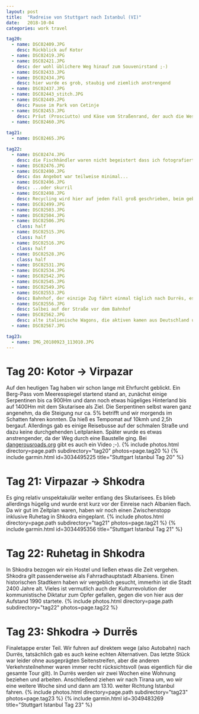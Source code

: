 ```yaml
---
layout: post
title:  "Radreise von Stuttgart nach Istanbul (VI)"
date:   2018-10-04
categories: work travel

tag20:
  - name: DSC02409.JPG
    desc: Rückblick auf Kotor
  - name: DSC02419.JPG
  - name: DSC02421.JPG
    desc: der wohl üblichere Weg hinauf zum Souvenirstand ;-)
  - name: DSC02433.JPG
  - name: DSC02434.JPG
    desc: hier wurde es grob, staubig und ziemlich anstrengend
  - name: DSC02437.JPG
  - name: DSC02443_stitch.JPG
  - name: DSC02449.JPG
    desc: Pause im Park von Cetinje
  - name: DSC02453.JPG
    desc: Pršut (Prosciutto) und Käse vom Straßenrand, der auch die Wespen höchst erfreute
  - name: DSC02460.JPG
  
tag21:
  - name: DSC02465.JPG

tag22:
  - name: DSC02474.JPG
    desc: die Fischhändler waren nicht begeistert dass ich fotografierte (und sich offenbar ihrer kleinen Standmängel bewusst ;-)
  - name: DSC02476.JPG
  - name: DSC02490.JPG
    desc: das Angebot war teilweise minimal...
  - name: DSC02496.JPG
    desc: ...oder skurril
  - name: DSC02498.JPG
    desc: Recycling wird hier auf jeden Fall groß geschrieben, beim gebrauchten Werkzeug könnte man schnell schwach werden ;-)
  - name: DSC02499.JPG
  - name: DSC02503.JPG
  - name: DSC02504.JPG
  - name: DSC02506.JPG
    class: half
  - name: DSC02515.JPG
    class: half
  - name: DSC02516.JPG
    class: half
  - name: DSC02528.JPG
    class: half
  - name: DSC02531.JPG
  - name: DSC02534.JPG
  - name: DSC02542.JPG
  - name: DSC02545.JPG
  - name: DSC02549.JPG
  - name: DSC02553.JPG
    desc: Bahnhof, der einzige Zug fährt einmal täglich nach Durrës, es gibt keine internationale Zugverbindung in Albanien
  - name: DSC02556.JPG
    desc: Salbei auf der Straße vor dem Bahnhof
  - name: DSC02562.JPG
    desc: alte italienische Wagons, die aktiven kamen aus Deutschland und sahen noch etwas besser aus
  - name: DSC02567.JPG

tag23:
  - name: IMG_20180923_113010.JPG
---
```

# Tag 20: Kotor → Virpazar
Auf den heutigen Tag haben wir schon lange mit Ehrfurcht geblickt. Ein Berg-Pass vom Meeresspiegel startend stand an, zunächst einige Serpentinen bis ca 900Hm und dann noch etwas hügeliges Hinterland bis auf 1400Hm mit dem Skutarisee als Ziel. Die Serpentinen selbst waren ganz angenehm, da die Steigung nur ca. 5% betrifft und wir morgends im Schatten fahren konnten. Da hieß es Tempomat auf 10kmh und 2,5h bergauf. Allerdings gab es einige Reisebusse auf der schmalen Straße und dazu keine durchgehenden Leitplanken. Später wurde es etwas anstrengender, da der Weg durch eine Baustelle ging. Bei [dangerousroads.org](https://www.dangerousroads.org/eastern-europe/montenegro/2286-old-road-from-cetinje-to-kotor.html) gibt es auch ein Video ;-).
{% include photos.html directory=page.path subdirectory="tag20" photos=page.tag20 %}
{% include garmin.html id=3034495225 title="Stuttgart Istanbul Tag 20" %}

# Tag 21: Virpazar → Shkodra
Es ging relativ unspektakulär weiter entlang des Skutarisees. Es blieb allerdings hügelig und wurde erst kurz vor der Einreise nach Albanien flach. Da wir gut im Zeitplan waren, haben wir noch einen Zwischenstopp inklusive Ruhetag in Shkodra eingeplant.
{% include photos.html directory=page.path subdirectory="tag21" photos=page.tag21 %}
{% include garmin.html id=3034495356 title="Stuttgart Istanbul Tag 21" %}

# Tag 22: Ruhetag in Shkodra
In Shkodra bezogen wir ein Hostel und ließen etwas die Zeit vergehen. Shkodra gilt passenderweise als Fahrradhauptstadt Albaniens. Einen historischen Stadtkern haben wir vergeblich gesucht, immerhin ist die Stadt 2400 Jahre alt. Vieles ist vermutlich auch der Kulturrevolution der kommunistische Diktatur zum Opfer gefallen, gegen die von hier aus der Aufstand 1990 startete.
{% include photos.html directory=page.path subdirectory="tag22" photos=page.tag22 %}

# Tag 23: Shkodra → Durrës
Finaletappe erster Teil. Wir fuhren auf direktem wege (also Autobahn) nach Durrës, tatsächlich gab es auch keine echten Alternativen. Das letzte Stück war leider ohne ausgeprägten Seitenstreifen, aber die anderen Verkehrsteilnehmer waren immer recht rücksichtsvoll (was eigentlich für die gesamte Tour gilt). In Durrës werden wir zwei Wochen eine Wohnung beziehen und arbeiten. Anschließend ziehen wir nach Tirana um, wo wir eine weitere Woche sind und dann am 13.10. weiter Richtung Istanbul fahren.
{% include photos.html directory=page.path subdirectory="tag23" photos=page.tag23 %}
{% include garmin.html id=3049483269 title="Stuttgart Istanbul Tag 23" %}